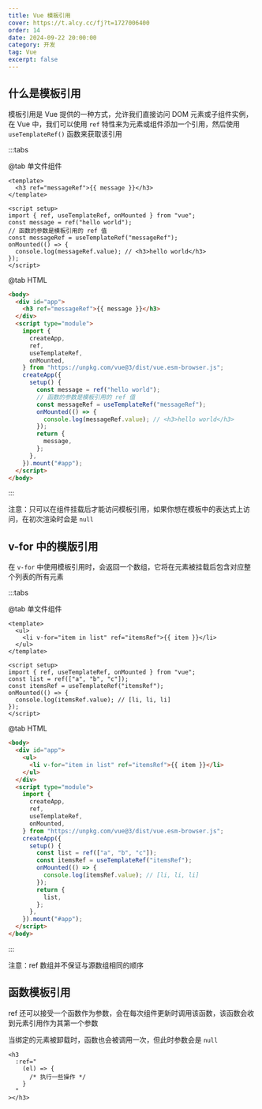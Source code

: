 ```yaml
---
title: Vue 模板引用
cover: https://t.alcy.cc/fj?t=1727006400
order: 14
date: 2024-09-22 20:00:00
category: 开发
tag: Vue
excerpt: false
---
```


## 什么是模板引用

模板引用是 Vue 提供的一种方式，允许我们直接访问 DOM 元素或子组件实例，在 Vue 中，我们可以使用 `ref` 特性来为元素或组件添加一个引用，然后使用 `useTemplateRef()` 函数来获取该引用

:::tabs

@tab 单文件组件

```vue
<template>
  <h3 ref="messageRef">{{ message }}</h3>
</template>

<script setup>
import { ref, useTemplateRef, onMounted } from "vue";
const message = ref("hello world");
// 函数的参数是模板引用的 ref 值
const messageRef = useTemplateRef("messageRef");
onMounted(() => {
  console.log(messageRef.value); // <h3>hello world</h3>
});
</script>
```

@tab HTML

```html
<body>
  <div id="app">
    <h3 ref="messageRef">{{ message }}</h3>
  </div>
  <script type="module">
    import {
      createApp,
      ref,
      useTemplateRef,
      onMounted,
    } from "https://unpkg.com/vue@3/dist/vue.esm-browser.js";
    createApp({
      setup() {
        const message = ref("hello world");
        // 函数的参数是模板引用的 ref 值
        const messageRef = useTemplateRef("messageRef");
        onMounted(() => {
          console.log(messageRef.value); // <h3>hello world</h3>
        });
        return {
          message,
        };
      },
    }).mount("#app");
  </script>
</body>
```

:::

注意：只可以在组件挂载后才能访问模板引用，如果你想在模板中的表达式上访问，在初次渲染时会是 `null`

## v-for 中的模版引用

在 `v-for` 中使用模板引用时，会返回一个数组，它将在元素被挂载后包含对应整个列表的所有元素

:::tabs

@tab 单文件组件

```vue
<template>
  <ul>
    <li v-for="item in list" ref="itemsRef">{{ item }}</li>
  </ul>
</template>

<script setup>
import { ref, useTemplateRef, onMounted } from "vue";
const list = ref(["a", "b", "c"]);
const itemsRef = useTemplateRef("itemsRef");
onMounted(() => {
  console.log(itemsRef.value); // [li, li, li]
});
</script>
```

@tab HTML

```html
<body>
  <div id="app">
    <ul>
      <li v-for="item in list" ref="itemsRef">{{ item }}</li>
    </ul>
  </div>
  <script type="module">
    import {
      createApp,
      ref,
      useTemplateRef,
      onMounted,
    } from "https://unpkg.com/vue@3/dist/vue.esm-browser.js";
    createApp({
      setup() {
        const list = ref(["a", "b", "c"]);
        const itemsRef = useTemplateRef("itemsRef");
        onMounted(() => {
          console.log(itemsRef.value); // [li, li, li]
        });
        return {
          list,
        };
      },
    }).mount("#app");
  </script>
</body>
```

:::

注意：ref 数组并不保证与源数组相同的顺序

## 函数模板引用

ref 还可以接受一个函数作为参数，会在每次组件更新时调用该函数，该函数会收到元素引用作为其第一个参数

当绑定的元素被卸载时，函数也会被调用一次，但此时参数会是 `null`

```vue
<h3
  :ref="
    (el) => {
      /* 执行一些操作 */
    }
  "
></h3>
```
